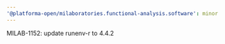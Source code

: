 ```yaml
---
'@platforma-open/milaboratories.functional-analysis.software': minor
---
```


MILAB-1152: update runenv-r to 4.4.2
